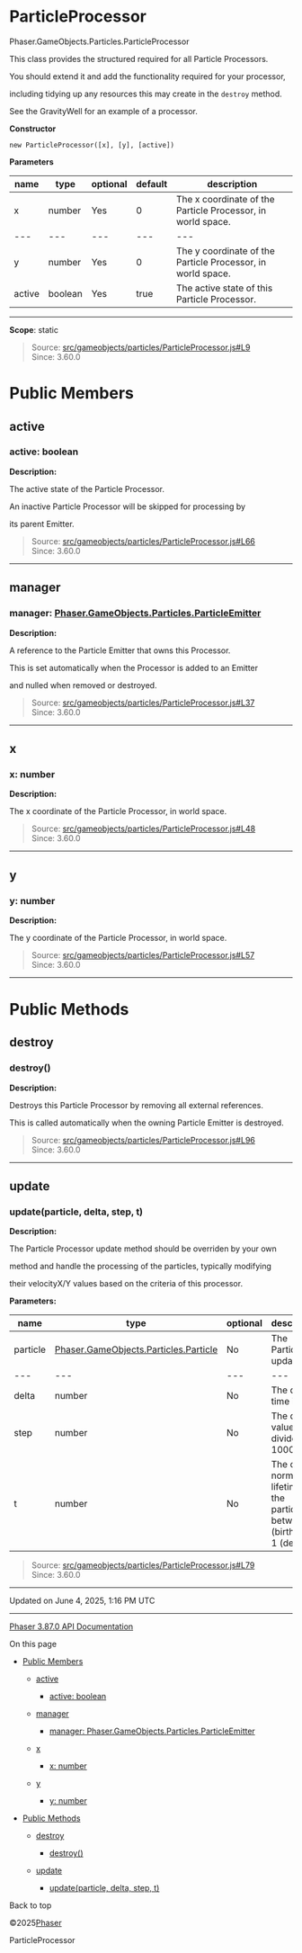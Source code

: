 # ParticleProcessor

Phaser.GameObjects.Particles.ParticleProcessor

This class provides the structured required for all Particle Processors.

You should extend it and add the functionality required for your processor,

including tidying up any resources this may create in the `destroy` method.

See the GravityWell for an example of a processor.

**Constructor**

`new ParticleProcessor([x], [y], [active])`

**Parameters**

| name | type | optional | default | description |
| --- | --- | --- | --- | --- |
| x | number | Yes | 0 | The x coordinate of the Particle Processor, in world space. |
| --- | --- | --- | --- | --- |
| y | number | Yes | 0 | The y coordinate of the Particle Processor, in world space. |
| active | boolean | Yes | true | The active state of this Particle Processor. |

---

**Scope**: static

> Source: [src/gameobjects/particles/ParticleProcessor.js#L9](https://github.com/phaserjs/phaser/blob/v3.87.0/src/gameobjects/particles/ParticleProcessor.js#L9)  
> Since: 3.60.0

# Public Members

## active

### active: boolean

**Description:**

The active state of the Particle Processor.

An inactive Particle Processor will be skipped for processing by

its parent Emitter.

> Source: [src/gameobjects/particles/ParticleProcessor.js#L66](https://github.com/phaserjs/phaser/blob/v3.87.0/src/gameobjects/particles/ParticleProcessor.js#L66)  
> Since: 3.60.0

---

## manager

### manager: [Phaser.GameObjects.Particles.ParticleEmitter](gameobjects-particles-particleemitter.md)

**Description:**

A reference to the Particle Emitter that owns this Processor.

This is set automatically when the Processor is added to an Emitter

and nulled when removed or destroyed.

> Source: [src/gameobjects/particles/ParticleProcessor.js#L37](https://github.com/phaserjs/phaser/blob/v3.87.0/src/gameobjects/particles/ParticleProcessor.js#L37)  
> Since: 3.60.0

---

## x

### x: number

**Description:**

The x coordinate of the Particle Processor, in world space.

> Source: [src/gameobjects/particles/ParticleProcessor.js#L48](https://github.com/phaserjs/phaser/blob/v3.87.0/src/gameobjects/particles/ParticleProcessor.js#L48)  
> Since: 3.60.0

---

## y

### y: number

**Description:**

The y coordinate of the Particle Processor, in world space.

> Source: [src/gameobjects/particles/ParticleProcessor.js#L57](https://github.com/phaserjs/phaser/blob/v3.87.0/src/gameobjects/particles/ParticleProcessor.js#L57)  
> Since: 3.60.0

---

# Public Methods

## destroy

### <instance> destroy()

**Description:**

Destroys this Particle Processor by removing all external references.

This is called automatically when the owning Particle Emitter is destroyed.

> Source: [src/gameobjects/particles/ParticleProcessor.js#L96](https://github.com/phaserjs/phaser/blob/v3.87.0/src/gameobjects/particles/ParticleProcessor.js#L96)  
> Since: 3.60.0

---

## update

### <instance> update(particle, delta, step, t)

**Description:**

The Particle Processor update method should be overriden by your own

method and handle the processing of the particles, typically modifying

their velocityX/Y values based on the criteria of this processor.

**Parameters:**

| name | type | optional | description |
| --- | --- | --- | --- |
| particle | [Phaser.GameObjects.Particles.Particle](gameobjects-particles-particle.md) | No | The Particle to update. |
| --- | --- | --- | --- |
| delta | number | No | The delta time in ms. |
| step | number | No | The delta value divided by 1000. |
| t | number | No | The current normalized lifetime of the particle, between 0 (birth) and 1 (death). |

> Source: [src/gameobjects/particles/ParticleProcessor.js#L79](https://github.com/phaserjs/phaser/blob/v3.87.0/src/gameobjects/particles/ParticleProcessor.js#L79)  
> Since: 3.60.0

---

Updated on June 4, 2025, 1:16 PM UTC

---

[Phaser 3.87.0 API Documentation](../../index.md)

On this page

* [Public Members](#public-members)

  + [active](#active)

    - [active: boolean](#active-boolean)
  + [manager](#manager)

    - [manager: Phaser.GameObjects.Particles.ParticleEmitter](#manager-phasergameobjectsparticlesparticleemitter)
  + [x](#x)

    - [x: number](#x-number)
  + [y](#y)

    - [y: number](#y-number)
* [Public Methods](#public-methods)

  + [destroy](#destroy)

    - [<instance> destroy()](#instance-destroy)
  + [update](#update)

    - [<instance> update(particle, delta, step, t)](#instance-updateparticle-delta-step-t)

Back to top

©2025[Phaser](https://docs.phaser.io)



ParticleProcessor